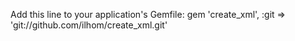 Add this line to your application's Gemfile:
   gem 'create_xml', :git => 'git://github.com/ilhom/create_xml.git'


